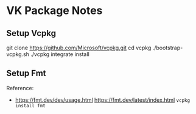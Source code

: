 # VK Package Notes 

## Setup Vcpkg 
git clone https://github.com/Microsoft/vcpkg.git
cd vcpkg
./bootstrap-vcpkg.sh
./vcpkg integrate install


## Setup Fmt 
Reference: 
- https://fmt.dev/dev/usage.html
https://fmt.dev/latest/index.html
`vcpkg install fmt`
